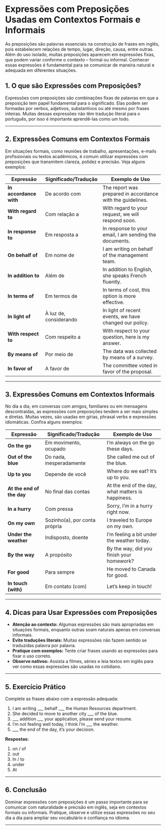 
# Expressões com Preposições Usadas em Contextos Formais e Informais

As preposições são palavras essenciais na construção de frases em inglês, pois estabelecem relações de tempo, lugar, direção, causa, entre outras. Além do uso isolado, muitas preposições aparecem em expressões fixas, que podem variar conforme o contexto – formal ou informal. Conhecer essas expressões é fundamental para se comunicar de maneira natural e adequada em diferentes situações.

## 1. O que são Expressões com Preposições?

Expressões com preposições são combinações fixas de palavras em que a preposição tem papel fundamental para o significado. Elas podem ser formadas por verbos, adjetivos, substantivos ou até mesmo por frases inteiras. Muitas dessas expressões não têm tradução literal para o português, por isso é importante aprendê-las como um todo.

---

## 2. Expressões Comuns em Contextos Formais

Em situações formais, como reuniões de trabalho, apresentações, e-mails profissionais ou textos acadêmicos, é comum utilizar expressões com preposições que transmitem clareza, polidez e precisão. Veja alguns exemplos:

| Expressão                | Significado/Tradução         | Exemplo de Uso                                      |
|--------------------------|------------------------------|-----------------------------------------------------|
| **In accordance with**   | De acordo com                | The report was prepared in accordance with the guidelines. |
| **With regard to**       | Com relação a                | With regard to your request, we will respond soon.  |
| **In response to**       | Em resposta a                | In response to your email, I am sending the documents. |
| **On behalf of**         | Em nome de                   | I am writing on behalf of the management team.      |
| **In addition to**       | Além de                      | In addition to English, she speaks French fluently. |
| **In terms of**          | Em termos de                 | In terms of cost, this option is more effective.    |
| **In light of**          | À luz de, considerando       | In light of recent events, we have changed our policy. |
| **With respect to**      | Com respeito a               | With respect to your question, here is my answer.   |
| **By means of**          | Por meio de                  | The data was collected by means of a survey.        |
| **In favor of**          | A favor de                   | The committee voted in favor of the proposal.       |

---

## 3. Expressões Comuns em Contextos Informais

No dia a dia, em conversas com amigos, familiares ou em mensagens descontraídas, as expressões com preposições tendem a ser mais simples e diretas. Muitas vezes, são usadas em gírias, phrasal verbs e expressões idiomáticas. Confira alguns exemplos:

| Expressão                | Significado/Tradução         | Exemplo de Uso                                      |
|--------------------------|------------------------------|-----------------------------------------------------|
| **On the go**            | Em movimento, ocupado        | I’m always on the go these days.                    |
| **Out of the blue**      | Do nada, inesperadamente     | She called me out of the blue.                      |
| **Up to you**            | Depende de você              | Where do we eat? It’s up to you.                    |
| **At the end of the day**| No final das contas          | At the end of the day, what matters is happiness.   |
| **In a hurry**           | Com pressa                   | Sorry, I’m in a hurry right now.                    |
| **On my own**            | Sozinho(a), por conta própria| I traveled to Europe on my own.                     |
| **Under the weather**    | Indisposto, doente           | I’m feeling a bit under the weather today.          |
| **By the way**           | A propósito                  | By the way, did you finish your homework?           |
| **For good**             | Para sempre                  | He moved to Canada for good.                        |
| **In touch (with)**      | Em contato (com)             | Let’s keep in touch!                                |

---

## 4. Dicas para Usar Expressões com Preposições

- **Atenção ao contexto:** Algumas expressões são mais apropriadas em situações formais, enquanto outras soam naturais apenas em conversas informais.
- **Evite traduções literais:** Muitas expressões não fazem sentido se traduzidas palavra por palavra.
- **Pratique com exemplos:** Tente criar frases usando as expressões para fixar o uso correto.
- **Observe nativos:** Assista a filmes, séries e leia textos em inglês para ver como essas expressões são usadas no cotidiano.

---

## 5. Exercício Prático

Complete as frases abaixo com a expressão adequada:

1. I am writing ___ behalf ___ the Human Resources department.
2. She decided to move to another city ___ of the blue.
3. ___ addition ___ your application, please send your resume.
4. I’m not feeling well today, I think I’m ___ the weather.
5. ___ the end of the day, it’s your decision.

**Respostas:**
1. on / of
2. out
3. In / to
4. under
5. At

---

## 6. Conclusão

Dominar expressões com preposições é um passo importante para se comunicar com naturalidade e precisão em inglês, seja em contextos formais ou informais. Pratique, observe e utilize essas expressões no seu dia a dia para ampliar seu vocabulário e confiança no idioma.

---
```